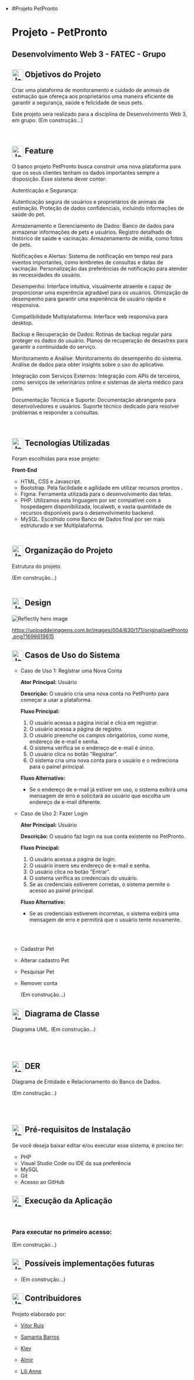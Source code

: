 + #Projeto PetPronto

  # Projeto - PetPronto #

  ## Desenvolvimento Web 3 - FATEC - Grupo ##

  

  ## <img align="center" alt="Jaque-Csharp" height="30" width="30" src="https://img.icons8.com/color/48/000000/bookmark.png"> Objetivos do Projeto 

  <p> Criar uma plataforma de monitoramento e cuidado de animais de estimação que ofereça aos proprietários uma maneira eficiente de garantir a segurança, saúde e felicidade de seus pets.</p>

  <p> Este projeto sera realizado para a disciplina de Desenvolvimento Web 3, em grupo.
      (Em construção...)
  </p>

  


  <br>

  

  ## <img align="center" alt="Jaque-Csharp" height="30" width="30" src="https://img.icons8.com/color/48/000000/light.png"> Feature 

  <p>O banco projeto PetPronto busca construir uma nova plataforma para que os seus clientes tenham os dados importantes sempre a disposição.
  Esse sistema dever conter: </p>
  <p>Autenticação e Segurança:


  Autenticação segura de usuários e proprietários de animais de estimação.
  Proteção de dados confidenciais, incluindo informações de saúde do pet.

  Armazenamento e Gerenciamento de Dados:
  Banco de dados para armazenar informações de pets e usuários.
  Registro detalhado de histórico de saúde e vacinação.
  Armazenamento de mídia, como fotos de pets.
      
  Notificações e Alertas:
  Sistema de notificação em tempo real para eventos importantes, como lembretes de consultas e datas de vacinação.
  Personalização das preferências de notificação para atender às necessidades do usuário.

  Desempenho:
  Interface intuitiva, visualmente atraente e capaz de proporcionar uma experência agradável para os usuários.
  Otimização de desempenho para garantir uma experiência de usuário rápida e responsiva.
      
  Compatibilidade Multiplataforma:
  Interface web responsiva para desktop.
      
  Backup e Recuperação de Dados:
  Rotinas de backup regular para proteger os dados do usuário.
  Planos de recuperação de desastres para garantir a continuidade do serviço.
      
  Monitoramento e Análise:
  Monitoramento do desempenho do sistema.
  Análise de dados para obter insights sobre o uso do aplicativo.
      
  Integração com Serviços Externos:
  Integração com APIs de terceiros, como serviços de veterinários online e sistemas de alerta médico para pets.
      
  Documentação Técnica e Suporte:
  Documentação abrangente para desenvolvedores e usuários.
  Suporte técnico dedicado para resolver problemas e responder a consultas.</p>

  <br>

  ##  <img align="center" alt="Jaque-Csharp" height="30" width="30" src="https://img.icons8.com/color/48/000000/code.png"> Tecnologias Utilizadas ##

  Foram escolhidas para esse projeto:

  	**Front-End**

  + HTML, CSS e Javascript. 
  + Bootstrap. Pela facilidade e agilidade em utilizar recursos prontos .

  - Figma. Ferramenta utilizada para o desenvolvimento das telas.

  + PHP. Utilizamos esta linguagem por ser compatível com a hospedagem disponibilizada, localweb, e vasta quantidade de recursos disponíveis para o desenvolvimento backend.

  - MySQL. Escolhido como Banco de Dados final por ser mais estruturado e ser Multiplataforma. 
    <br><br>

  ## <img align="center" alt="Jaque-vscode" height="30" width="30" src="https://img.icons8.com/color/48/000000/note.png" /> Organização do Projeto ##

  Estrutura do projeto.

  (Em construção...)<br><br>

  ## <img align="center" alt="Jaque-vscode" height="30" width="30" src="https://img.icons8.com/color/48/000000/note.png" /> Design ##

  <img src="https://uploaddeimagens.com.br/images/004/630/171/original/petPronto.png?1696619615" alt="Reflectly hero image" style="max-width: 100%;">

  

  https://uploaddeimagens.com.br/images/004/630/171/original/petPronto.png?1696619615

  ## <img align="center" alt="Jaque-vscode" height="30" width="30" src="https://img.icons8.com/color/48/000000/note.png" /> Casos de Uso do Sistema ##

  + Caso de Uso 1: Registrar uma Nova Conta

    **Ator Principal:** Usuário

    **Descrição:** O usuário cria uma nova conta no PetPronto para começar a usar a plataforma.

    **Fluxo Principal:**

    1. O usuário acessa a página inicial e clica em registrar.
    2. O usuário acessa a página de registro.
    3. O usuário preenche os campos obrigatórios, como nome, endereço de e-mail e senha.
    4. O sistema verifica se o endereço de e-mail é único.
    5. O usuário clica no botão "Registrar".
    6. O sistema cria uma nova conta para o usuário e o redireciona para o painel principal.

    **Fluxo Alternativo:**

    - Se o endereço de e-mail já estiver em uso, o sistema exibirá uma mensagem de erro e solicitará ao usuário que escolha um endereço de e-mail diferente.

      

    

  + Caso de Uso 2: Fazer Login

    **Ator Principal:** Usuário

    **Descrição:** O usuário faz login na sua conta existente no PetPronto.

    **Fluxo Principal:**

    1. O usuário acessa a página de login.
    2. O usuário insere seu endereço de e-mail e senha.
    3. O usuário clica no botão "Entrar".
    4. O sistema verifica as credenciais do usuário.
    5. Se as credenciais estiverem corretas, o sistema permite o acesso ao painel principal.

    **Fluxo Alternativo:**

    - Se as credenciais estiverem incorretas, o sistema exibirá uma mensagem de erro e permitirá que o usuário tente novamente.

   <br><br>


  + Cadastrar Pet

  + Alterar cadastro Pet 

  + Pesquisar Pet

  + Remover conta

    (Em construção...)

  ## <img align="center" alt="Jaque-vscode" height="30" width="30" src="https://img.icons8.com/color/48/000000/note.png" /> Diagrama de Classe ##

  Diagrama UML.
  (Em construção...)

  <br><br>

  ## <img align="center" alt="Jaque-vscode" height="30" width="30" src="https://img.icons8.com/color/48/000000/note.png" /> DER ##

  Diagrama de Entidade e Relacionamento do Banco de Dados.

  (Em construção...)

  <br><br>


  ## <img align="center" alt="Jaque-vscode" height="30" width="30" src="https://cdn.jsdelivr.net/gh/devicons/devicon/icons/vscode/vscode-original.svg" /> Pré-requisitos de Instalação ##

  Se você deseja baixar editar e/ou executar esse sistema, é preciso ter:

  + PHP

  - Visual Studio Code ou IDE da sua preferência

  + MySQL

  - Git

  + Acesso ao GitHub


  ## <img align="center" alt="Jaque-vscode" height="30" width="30" src="https://img.icons8.com/fluency/48/000000/run-command.png" /> Execução da Aplicação ##

  <br>

  ### Para executar no primeiro acesso: ###

  (Em construção...)

  ## <img align="center" alt="Jaque-vscode" height="30" width="30" src="https://img.icons8.com/color/48/000000/error--v1.png" /> Possíveis implementações futuras ##

  + (Em construção...)

  

  ## <img align="center" alt="Jaque-vscode" height="30" width="30" src="https://img.icons8.com/fluency/48/000000/handshake.png" /> Contribuidores ##

  Projeto elaborado por: 

  + <a href="https://github.com/vitorwhois">Vitor Ruis</a>

  + <a href="https://github.com/SamantaBarrosC">Samanta Barros</a>

  + <a href="https://github.com/jKTeix">Kley</a>

  + <a href="https://github.com/Almir?">Almir</a>

  + <a href="https://github.com/Lili.Anne?">Lili Anne</a>


